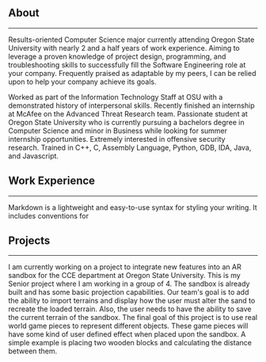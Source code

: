 ## About
---
<p id="main-content">Results-oriented Computer Science major currently attending Oregon State University with nearly 2 and a half
years of work experience. Aiming to leverage a proven knowledge of project design, programming, and
troubleshooting skills to successfully fill the Software Engineering role at your company. Frequently praised as
adaptable by my peers, I can be relied upon to help your company achieve its goals.

Worked as part of the Information Technology Staff at OSU with a demonstrated history of interpersonal skills. Recently finished an internship at McAfee on the Advanced Threat Research team. Passionate student at Oregon State University who is currently pursuing a bachelors degree in Computer Science and minor in Business while looking for summer internship opportunities. Extremely interested in offensive security research. Trained in C++, C, Assembly Language, Python, GDB, IDA, Java, and Javascript.</p>
## Work Experience
---
<p id="main-content">Markdown is a lightweight and easy-to-use syntax for styling your writing. It includes conventions for</p>

## Projects
---
<p id="main-content">I am currently working on a project to integrate new features into an AR sandbox for the CCE department at Oregon State University. This is my Senior project where I am working in a group of 4. The sandbox is already built and has some basic projection capabilities. Our team's goal is to add the ability to import terrains and display how the user must alter the sand to recreate the loaded terrain. Also, the user needs to have the ability to save the current terrain of the sandbox. The final goal of this project is to use real world game pieces to represent different objects. These game pieces will have some kind of user defined effect when placed upon the sandbox. A simple example is placing two wooden blocks and calculating the distance between them.</p>
